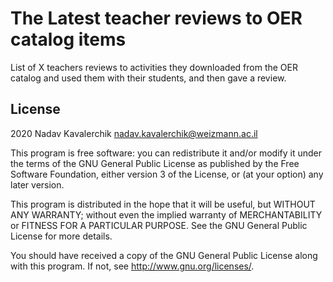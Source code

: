 # The Latest teacher reviews to OER catalog items #

List of X teachers reviews to activities they downloaded from the OER catalog and used them with their students, and then gave a review.

## License ##

2020 Nadav Kavalerchik <nadav.kavalerchik@weizmann.ac.il>

This program is free software: you can redistribute it and/or modify it under
the terms of the GNU General Public License as published by the Free Software
Foundation, either version 3 of the License, or (at your option) any later
version.

This program is distributed in the hope that it will be useful, but WITHOUT ANY
WARRANTY; without even the implied warranty of MERCHANTABILITY or FITNESS FOR A
PARTICULAR PURPOSE.  See the GNU General Public License for more details.

You should have received a copy of the GNU General Public License along with
this program.  If not, see <http://www.gnu.org/licenses/>.
